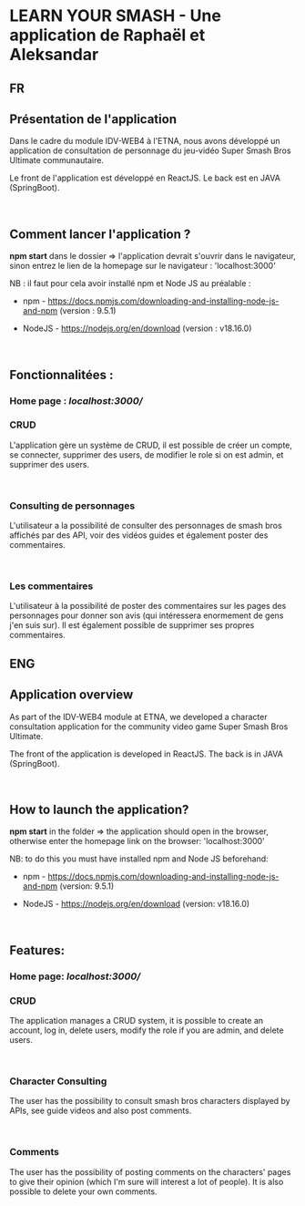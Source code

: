 # LEARN YOUR SMASH - Une application de Raphaël et Aleksandar

## FR

## Présentation de l'application

Dans le cadre du module IDV-WEB4 à l'ETNA, nous avons développé un application de consultation de personnage du jeu-vidéo Super Smash Bros Ultimate communautaire.

Le front de l'application est développé en ReactJS. Le back est en JAVA (SpringBoot).

<br>

## Comment lancer l'application ?

**npm start** dans le dossier => l'application devrait s'ouvrir dans le navigateur, sinon entrez le lien de la homepage sur le navigateur : 'localhost:3000'

NB : il faut pour cela avoir installé npm et Node JS au préalable :

- npm - https://docs.npmjs.com/downloading-and-installing-node-js-and-npm (version : 9.5.1)

- NodeJS - https://nodejs.org/en/download (version : v18.16.0) 

<br>


## Fonctionnalitées :

### Home page : *localhost:3000/* <br>

### CRUD

L'application gère un système de CRUD, il est possible de créer un compte, se connecter, supprimer des users, de modifier le role si on est admin, et supprimer des users.

<br>

### Consulting de personnages

L'utilisateur a la possibilité de consulter des personnages de smash bros affichés par des API, voir des vidéos guides et également poster des commentaires.

<br>

### Les commentaires

L'utilisateur à la possibilité de poster des commentaires sur les pages des personnages pour donner son avis (qui intéressera enormement de gens j'en suis sur). Il est également possible de supprimer ses propres commentaires.

## ENG

## Application overview

As part of the IDV-WEB4 module at ETNA, we developed a character consultation application for the community video game Super Smash Bros Ultimate.

The front of the application is developed in ReactJS. The back is in JAVA (SpringBoot).

<br>

## How to launch the application?

**npm start** in the folder => the application should open in the browser, otherwise enter the homepage link on the browser: 'localhost:3000'

NB: to do this you must have installed npm and Node JS beforehand:

- npm - https://docs.npmjs.com/downloading-and-installing-node-js-and-npm (version: 9.5.1)

- NodeJS - https://nodejs.org/en/download (version: v18.16.0)

<br>


## Features:

### Home page: *localhost:3000/* <br>

### CRUD

The application manages a CRUD system, it is possible to create an account, log in, delete users, modify the role if you are admin, and delete users.

<br>

### Character Consulting

The user has the possibility to consult smash bros characters displayed by APIs, see guide videos and also post comments.

<br>

### Comments

The user has the possibility of posting comments on the characters' pages to give their opinion (which I'm sure will interest a lot of people). It is also possible to delete your own comments.